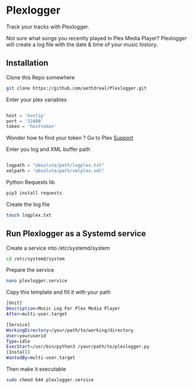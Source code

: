 # Plexlogger
Track your tracks with Plexlogger.

Not sure what songs you recently played in Plex Media Player? Plexlogger will create a log file with the date & time of your music history.

## Installation

Clone this Repo somewhere

```bash
git clone https://github.com/aeth3real/Plexlogger.git
```

Enter your plex variables

```python

host = 'hostip'
port = '32400'
token = 'hosttoken'

```
Wonder how to find your token ? Go to Plex [Support](https://support.plex.tv/articles/204059436-finding-an-authentication-token-x-plex-token/)

Enter you log and XML buffer path

```python

logpath = "absolute/path/logplex.txt"
xmlpath = "absolute/path/xmlplex.xml"

```

Python Requests lib

```bash
pip3 install requests
```

Create the log file 

```bash
touch logplex.txt
```

## Run Plexlogger as a Systemd service

Create a service into /etc/systemd/system

```bash
cd /etc/systemd/system
```

Prepare the service

```bash
nano plexlogger.service
```

Copy this template and fill it with your path

```bash
[Unit]
Description=Music Log For Plex Media Player
After=multi-user.target

[Service]
WorkingDirectory=/your/path/to/working/directory
User=youruserid
Type=idle
ExecStart=/usr/bin/python3 /your/path/to/plexlogger.py
[Install]
WantedBy=multi-user.target
```
Then make it executable

```bash
sudo chmod 644 plexlogger.service
```
